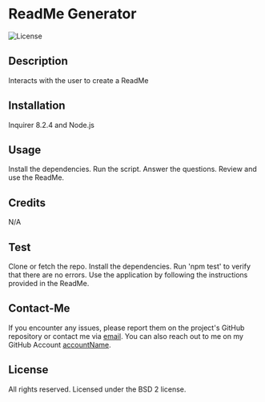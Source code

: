 # ReadMe Generator

![License](https://img.shields.io/badge/License-BSD%202-blue.svg)

## Description
Interacts with the user to create a ReadMe

## Installation
Inquirer 8.2.4 and Node.js

## Usage
Install the dependencies. Run the script. Answer the questions. Review and use the ReadMe.

## Credits
N/A

## Test
Clone or fetch the repo. Install the dependencies. Run 'npm test' to verify that there are no errors. Use the application by following the instructions provided in the ReadMe.

## Contact-Me
If you encounter any issues, please report them on the project's GitHub repository or contact me via [email](email@address.com).
You can also reach out to me on my GitHub Account [accountName](https://github.com/accountName/).

## License
All rights reserved. Licensed under the BSD 2 license.